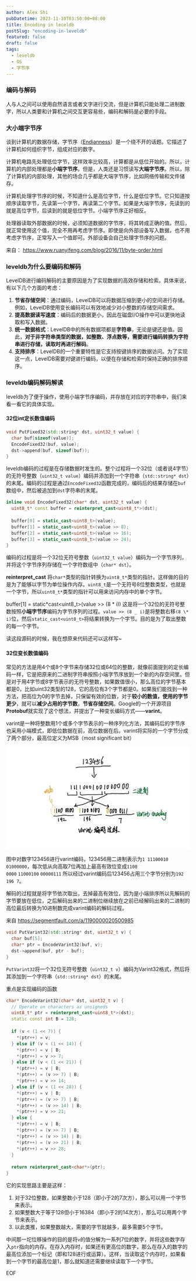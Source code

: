 ```yaml
---
author: Alex Shi
pubDatetime: 2023-11-10T03:50:00+08:00
title: Encoding in leceldb
postSlug: "encoding-in-leveldb"
featured: false
draft: false
tags:
  - leveldb
  - OS
  - 字节序
---
```


### 编码与解码

人与人之间可以使用自然语言或者文字进行交流，但是计算机只能处理二进制数字，所以人类要和计算机之间交互更容易些，编码和解码是必要的手段。

### 大小端字节序

谈到计算机的数据存储，字节序（[Endianness](https://en.wikipedia.org/wiki/Endianness)）是一个绕不开的话题。它描述了计算机如何组织字节，组成对应的数字。

计算机电路先处理低位字节，这样效率比较高，计算都是从低位开始的。所以，计算机的内部处理都是**小端字节序**。但是，人类还是习惯读写**大端字节序**。所以，除了计算机的内部处理，其他的场合几乎都是大端字节序，比如网络传输和文件储存。

计算机处理字节序的时候，不知道什么是高位字节，什么是低位字节。它只知道按顺序读取字节，先读第一个字节，再读第二个字节。如果是大端字节序，先读到的就是高位字节，后读到的就是低位字节。小端字节序正好相反。

处理器读取外部数据的时候，必须知道数据的字节序，将其转成正确的值。然后，就正常使用这个值，完全不用再考虑字节序。即使是向外部设备写入数据，也不用考虑字节序，正常写入一个值即可。外部设备会自己处理字节序的问题。

来自： https://www.ruanyifeng.com/blog/2016/11/byte-order.html

### leveldb为什么要编码和解码

LevelDB进行编码解码的主要原因是为了实现数据的高效存储和检索。具体来说，有以下几个方面的考虑：

1. **节省存储空间**：通过编码，LevelDB可以将数据压缩到更小的空间进行存储。例如，LevelDB使用变长编码可以有效地减少对小整数的存储空间需求。
2. **提高数据读写速度**：编码后的数据更小，因此在磁盘I/O操作中可以更快地读取和写入数据。
3. **统一数据格式**：LevelDB中的所有数据项都是**字符串**，无论是键还是值。因此，**对于非字符串类型的数据，如整数、浮点数等，需要进行编码转换为字符串进行存储，读取时再进行解码**。
4. **支持排序**：LevelDB的一个重要特性是它支持按键排序的数据访问。为了实现这一点，LevelDB需要对键进行编码，以便在存储和检索时保持正确的排序顺序。

### leveldb编码解码解读

leveldb为了便于操作，使用小端字节序编码，并存放在对应的字符串中，我们来看一看它的具体实现。

#### 32位int定长数值编码

```cpp
void PutFixed32(std::string* dst, uint32_t value) {
  char buf[sizeof(value)];
  EncodeFixed32(buf, value);
  dst->append(buf, sizeof(buf));
}
```

leveldb编码的过程是在存储数据时发生的。整个过程将一个32位（或者说4字节）的无符号整数（`uint32_t value`）编码并添加到一个字符串（`std::string* dst`）的末尾。编码的过程是通过`EncodeFixed32`函数完成的，编码后的结果存储在`buf`数组中，然后被追加到`dst`字符串的末尾。

```cpp
inline void EncodeFixed32(char* dst, uint32_t value) {
  uint8_t* const buffer = reinterpret_cast<uint8_t*>(dst);

  buffer[0] = static_cast<uint8_t>(value);
  buffer[1] = static_cast<uint8_t>(value >> 8);
  buffer[2] = static_cast<uint8_t>(value >> 16);
  buffer[3] = static_cast<uint8_t>(value >> 24);
}
```

编码的过程是将一个32位无符号整数（`uint32_t value`）编码为一个字节序列，并将这个字节序列存储在一个字符数组中（`char* dst`）。

**reinterpret_cast** 将`char*`类型的指针转换为`uint8_t*`类型的指针。这样做的目的是为了能够以字节为单位操作内存。`uint8_t`是一个无符号8位整数类型，也就是一个字节，所以`uint8_t*`类型的指针可以用来访问内存中的单个字节。

buffer[1] = static*cast<uint8_t>(value >> (8 * i))
这是将一个32位的无符号整数按照**小端字节序**编码为字节序列的过程。`value >> (8 _ i)`是将整数右移`(8 \* i)`位，然后`static_cast<uint8_t>`将结果转换为一个字节。目的是为了取出整数的每一个字节。

读这段源码的时候，我在想原来代码还可以这样写~

#### 32位变长数值编码

常见的方法是用4个或8个字节来存储32位或64位的整数，就像前面提到的定长编码一样，它是把原来的二进制字符串按照小端字节序放到一个新的内存空间里。但是对于用4字节或8字节表示的无符号整数，如果数值很小，那么高位的字节基本都是0，比如uint32类型的128，它的高位有3个字节都是0。如果我们能找到一种方法，把高位为0的字节去掉，只保留有效的位数，对于**较小的数值，使用的字节更少**，就可以**减少占用的字节数**，**节省存储空间**。Google的一个开源项目**Protobuf**就实现了这个想法，并提出了一种变长编码方式——**varint**。

varint是一种将整数用1个或多个字节表示的一种序列化方法，其编码后的字节序也采用小端模式，即低位数据在前，高位数据在后。varint将实际的一个字节分成了两个部分，最高位定义为MSB（most significant bit）

![](../../assets/images/encoding-in-leveldb/varint.png)

图中对数字123456进行varint编码，123456用二进制表示为`1 11100010 01000000`，每次低从向高取7位再加上最高有效位变成`1100 0000` `11000100` `00000111` 所以经过varint编码后123456占用三个字节分别为`192 196 7`。

解码的过程就是将字节依次取出，去掉最高有效位，因为是小端排序所以先解码的字节要放在低位，之后解码出来的二进制位继续放在之前已经解码出来的二进制的高位最后转换为10进制数完成varint编码的解码过程。

来自 https://segmentfault.com/a/1190000020500985

```cpp
void PutVarint32(std::string* dst, uint32_t v) {
  char buf[5];
  char* ptr = EncodeVarint32(buf, v);
  dst->append(buf, ptr - buf);
}
```

`PutVarint32`将一个32位无符号整数（`uint32_t v`）编码为Varint32格式，然后将其添加到一个字符串（`std::string* dst`）的末尾。

重点是实现编码的函数

```cpp
char* EncodeVarint32(char* dst, uint32_t v) {
  // Operate on characters as unsigneds
  uint8_t* ptr = reinterpret_cast<uint8_t*>(dst);
  static const int B = 128;
 
  if (v < (1 << 7)) {
    *(ptr++) = v;
  } else if (v < (1 << 14)) {
    *(ptr++) = v | B;
    *(ptr++) = v >> 7;
  } else if (v < (1 << 21)) {
    *(ptr++) = v | B;
    *(ptr++) = (v >> 7) | B;
    *(ptr++) = v >> 14;
  } else if (v < (1 << 28)) {
    *(ptr++) = v | B;
    *(ptr++) = (v >> 7) | B;
    *(ptr++) = (v >> 14) | B;
    *(ptr++) = v >> 21;
  } else {
    *(ptr++) = v | B;
    *(ptr++) = (v >> 7) | B;
    *(ptr++) = (v >> 14) | B;
    *(ptr++) = (v >> 21) | B;
    *(ptr++) = v >> 28;
  }
 
  return reinterpret_cast<char*>(ptr);
}
```

它的实现思路主要是这样：

1. 对于32位整数，如果整数小于128（即小于2的7次方），那么可以用一个字节来表示。
2. 如果整数大于等于128但小于16384（即小于2的14次方），那么可以用两个字节来表示。
3. 以此类推，如果整数越大，需要的字节就越多，最多需要5个字节。

中间那一坨位移操作的目的是将`v`的值分解为一系列7位的数字，并将这些数字存入`ptr`指向的内存。在存入内存时，如果还有更高位的数字，那么在存入的数字的最高位添加一个标记（即和128进行或运算）。这样，当读取这个内存时，如果看到一个字节的最高位是1，那么就知道还需要继续读取下一个字节。

EOF
